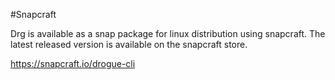 #Snapcraft

Drg is available as a snap package for linux distribution using snapcraft. 
The latest released version is available on the snapcraft store. 

https://snapcraft.io/drogue-cli
